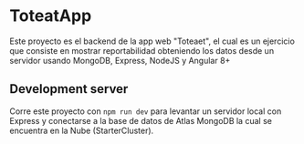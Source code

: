 # ToteatApp

Este proyecto es el backend de la app web "Toteaet", el cual es un ejercicio que consiste en mostrar reportabilidad obteniendo los datos desde un servidor usando MongoDB, Express, NodeJS y Angular 8+ 

## Development server

Corre este proyecto con `npm run dev` para levantar un servidor local con Express y conectarse a la base de datos de Atlas MongoDB la cual se encuentra en la Nube (StarterCluster).
